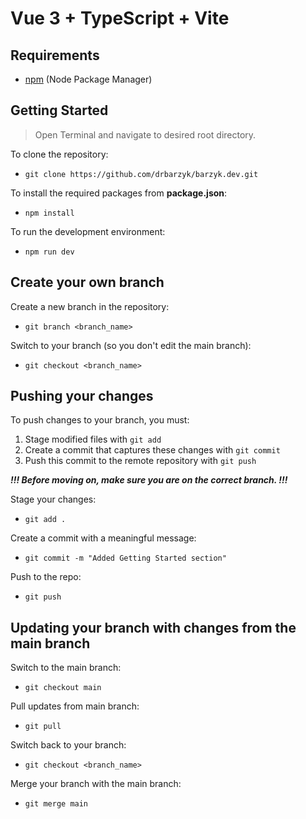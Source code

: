 # Vue 3 + TypeScript + Vite

## Requirements
- [npm](https://docs.npmjs.com/downloading-and-installing-node-js-and-npm) (Node Package Manager)
## Getting Started

> Open Terminal and navigate to desired root directory.

To clone the repository:

- `git clone https://github.com/drbarzyk/barzyk.dev.git`

To install the required packages from **package.json**:

- `npm install`

To run the development environment:

- `npm run dev`

## Create your own branch

Create a new branch in the repository:

- `git branch <branch_name>`

Switch to your branch (so you don't edit the main branch):

- `git checkout <branch_name>`

## Pushing your changes

To push changes to your branch, you must:
1. Stage modified files with `git add`
2. Create a commit that captures these changes with `git commit`
3. Push this commit to the remote repository with `git push`

***!!! Before moving on, make sure you are on the correct branch. !!!***

Stage your changes:

- `git add .`

Create a commit with a meaningful message:

- `git commit -m "Added Getting Started section"`

Push to the repo:

- `git push`

## Updating your branch with changes from the main branch

Switch to the main branch:

- `git checkout main`

Pull updates from main branch:

- `git pull`

Switch back to your branch:

- `git checkout <branch_name>`

Merge your branch with the main branch:

- `git merge main`
